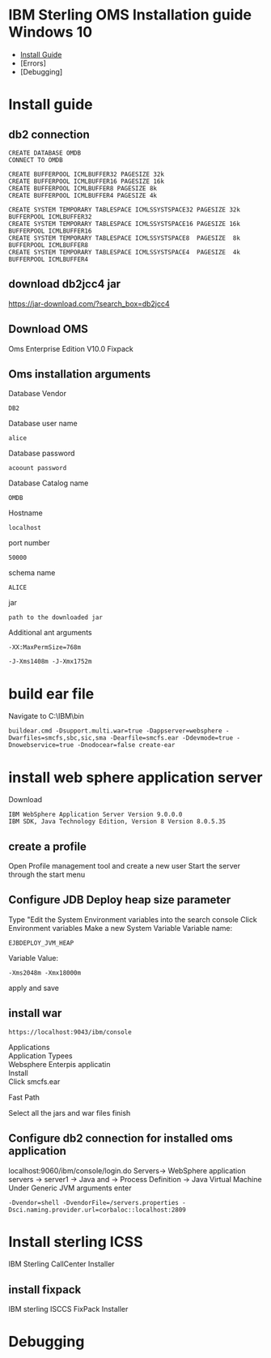 # IBM Sterling OMS Installation guide Windows 10
- [Install Guide](#Install-guide)
- [Errors]
- [Debugging]

# Install guide
## db2 connection
 
    CREATE DATABASE OMDB
    CONNECT TO OMDB

    CREATE BUFFERPOOL ICMLBUFFER32 PAGESIZE 32k 
    CREATE BUFFERPOOL ICMLBUFFER16 PAGESIZE 16k 
    CREATE BUFFERPOOL ICMLBUFFER8 PAGESIZE 8k
    CREATE BUFFERPOOL ICMLBUFFER4 PAGESIZE 4k

    CREATE SYSTEM TEMPORARY TABLESPACE ICMLSSYSTSPACE32 PAGESIZE 32k BUFFERPOOL ICMLBUFFER32
    CREATE SYSTEM TEMPORARY TABLESPACE ICMLSSYSTSPACE16 PAGESIZE 16k BUFFERPOOL ICMLBUFFER16
    CREATE SYSTEM TEMPORARY TABLESPACE ICMLSSYSTSPACE8  PAGESIZE  8k BUFFERPOOL ICMLBUFFER8
    CREATE SYSTEM TEMPORARY TABLESPACE ICMLSSYSTSPACE4  PAGESIZE  4k BUFFERPOOL ICMLBUFFER4
    
## download db2jcc4 jar
https://jar-download.com/?search_box=db2jcc4

## Download OMS


Oms Enterprise Edition V10.0
Fixpack 

## Oms installation arguments

Database Vendor

    DB2
Database user name

    alice

Database password
 
    acoount password


Database Catalog name

    OMDB


Hostname

    localhost

port number

    50000

schema name

    ALICE

jar
 
    path to the downloaded jar

Additional ant arguments
 
    -XX:MaxPermSize=768m
    
    -J-Xms1408m -J-Xmx1752m
    
# build ear file
Navigate to C:\IBM\bin
 
    buildear.cmd -Dsupport.multi.war=true -Dappserver=websphere -Dwarfiles=smcfs,sbc,sic,sma -Dearfile=smcfs.ear -Ddevmode=true -Dnowebservice=true -Dnodocear=false create-ear

# install web sphere application server
Download
 
    IBM WebSphere Application Server Version 9.0.0.0
    IBM SDK, Java Technology Edition, Version 8 Version 8.0.5.35
 
## create a profile
Open Profile management tool and create a new user
Start the server through the start menu

## Configure JDB Deploy heap size parameter
Type "Edit the System Environment variables into the search console
Click Environment variables
Make a new System Variable
Variable name:
 
    EJBDEPLOY_JVM_HEAP    
    
Variable Value:
 
    -Xms2048m -Xmx18000m
apply and save
## install war

 
    https://localhost:9043/ibm/console

Applications  
Application Typees  
Websphere Enterpis applicatin  
Install  
Click smcfs.ear

Fast Path

Select all the jars and war files
finish
## Configure db2 connection  for installed oms application
localhost:9060/ibm/console/login.do
Servers-> WebSphere application servers -> server1 -> Java and  -> Process Definition -> Java Virtual Machine
Under Generic JVM arguments enter
 
    -Dvendor=shell -DvendorFile=/servers.properties -Dsci.naming.provider.url=corbaloc::localhost:2809


# Install sterling ICSS
IBM Sterling CallCenter Installer
## install fixpack
IBM sterling ISCCS FixPack Installer 

# Debugging
